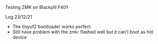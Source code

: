 
Testing ZMK on Blackpill F401

Log 23/12/21
- The tinyuf2 bootloader works perfect
- Still have problem with the zmk: flashed well but it can't boot as hid device
